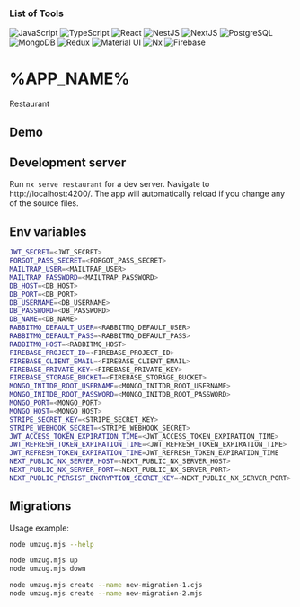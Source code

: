 ### List of Tools

![JavaScript](https://img.shields.io/badge/JavaScript-F7DF1E?style=for-the-badge&logo=javascript&logoColor=black)
![TypeScript](https://img.shields.io/badge/TypeScript-007ACC?style=for-the-badge&logo=typescript&logoColor=white)
![React](https://img.shields.io/badge/React-20232A?style=for-the-badge&logo=react&logoColor=61DAFB)
![NestJS](https://img.shields.io/badge/nestjs-E0234E?style=for-the-badge&logo=nestjs&logoColor=white)
![NextJS](https://img.shields.io/badge/next.js-000000?style=for-the-badge&logo=nextdotjs&logoColor=white)
![PostgreSQL](https://img.shields.io/badge/postgresql-4169e1?style=for-the-badge&logo=postgresql&logoColor=white)
![MongoDB](https://img.shields.io/badge/-MongoDB-4DB33D?style=flat&logo=mongodb&logoColor=FFFFFF)
![Redux](https://img.shields.io/badge/Redux-593D88?style=for-the-badge&logo=redux&logoColor=white)
![Material UI](https://img.shields.io/badge/Material--UI-0081CB?style=for-the-badge&logo=mui&logoColor=white)
![Nx](https://img.shields.io/badge/workspace-143157?style=for-the-badge&logo=NX&logoColor=white)
![Firebase](https://img.shields.io/badge/Firebase-FFCB2B?style=for-the-badge&logo=firebase&logoColor=333333)

# %APP_NAME%

Restaurant

## Demo

## Development server

Run `nx serve restaurant` for a dev server. Navigate to http://localhost:4200/. The app will automatically reload if you change any of the source files.

## Env variables

```bash
JWT_SECRET=<JWT_SECRET>
FORGOT_PASS_SECRET=<FORGOT_PASS_SECRET>
MAILTRAP_USER=<MAILTRAP_USER>
MAILTRAP_PASSWORD=<MAILTRAP_PASSWORD>
DB_HOST=<DB_HOST>
DB_PORT=<DB_PORT>
DB_USERNAME=<DB_USERNAME>
DB_PASSWORD=<DB_PASSWORD>
DB_NAME=<DB_NAME>
RABBITMQ_DEFAULT_USER=<RABBITMQ_DEFAULT_USER>
RABBITMQ_DEFAULT_PASS=<RABBITMQ_DEFAULT_PASS>
RABBITMQ_HOST=<RABBITMQ_HOST>
FIREBASE_PROJECT_ID=<FIREBASE_PROJECT_ID>
FIREBASE_CLIENT_EMAIL=<FIREBASE_CLIENT_EMAIL>
FIREBASE_PRIVATE_KEY=<FIREBASE_PRIVATE_KEY>
FIREBASE_STORAGE_BUCKET=<FIREBASE_STORAGE_BUCKET>
MONGO_INITDB_ROOT_USERNAME=<MONGO_INITDB_ROOT_USERNAME>
MONGO_INITDB_ROOT_PASSWORD=<MONGO_INITDB_ROOT_PASSWORD>
MONGO_PORT=<MONGO_PORT>
MONGO_HOST=<MONGO_HOST>
STRIPE_SECRET_KEY=<STRIPE_SECRET_KEY>
STRIPE_WEBHOOK_SECRET=<STRIPE_WEBHOOK_SECRET>
JWT_ACCESS_TOKEN_EXPIRATION_TIME=<JWT_ACCESS_TOKEN_EXPIRATION_TIME>
JWT_REFRESH_TOKEN_EXPIRATION_TIME=<JWT_REFRESH_TOKEN_EXPIRATION_TIME>
JWT_REFRESH_TOKEN_EXPIRATION_TIME=JWT_REFRESH_TOKEN_EXPIRATION_TIME
NEXT_PUBLIC_NX_SERVER_HOST=<NEXT_PUBLIC_NX_SERVER_HOST>
NEXT_PUBLIC_NX_SERVER_PORT=<NEXT_PUBLIC_NX_SERVER_PORT>
NEXT_PUBLIC_PERSIST_ENCRYPTION_SECRET_KEY=<NEXT_PUBLIC_NX_SERVER_PORT>
```

## Migrations

Usage example:

```bash
node umzug.mjs --help

node umzug.mjs up
node umzug.mjs down

node umzug.mjs create --name new-migration-1.cjs
node umzug.mjs create --name new-migration-2.mjs
```
